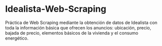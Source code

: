 # Idealista-Web-Scraping
Práctica de Web Scraping mediante la obtención de datos de Idealista con toda la información básica que ofrecen los anuncios: ubicación, precio, bajada de precio, elementos básicos de la vivienda y el consumo energético.

